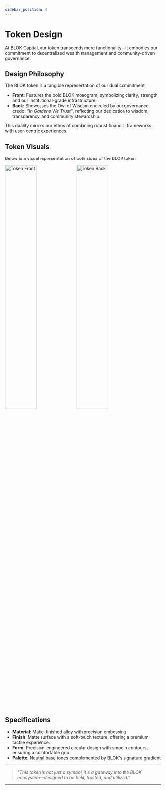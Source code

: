 ```yaml
---
sidebar_position: 4
---
```


# Token Design

At BLOK Capital, our token transcends mere functionality—it embodies our commitment to decentralized wealth management and community-driven governance.

## Design Philosophy

The BLOK token is a tangible representation of our dual commitment

- **Front**: Features the bold BLOK monogram, symbolizing clarity, strength, and our institutional-grade infrastructure.
- **Back**: Showcases the Owl of Wisdom encircled by our governance credo: *"In Gardens We Trust"*, reflecting our dedication to wisdom, transparency, and community stewardship.

This duality mirrors our ethos of combining robust financial frameworks with user-centric experiences.

## Token Visuals

Below is a visual representation of both sides of the BLOK token

<div style={{ display: 'flex', justifyContent: 'center', gap: '2%' }}>
  <img src="/img/token-front.png" alt="Token Front" width="45%" />
  <img src="/img/token-back.png" alt="Token Back" width="45%" />
</div>

## Specifications

- **Material**: Matte-finished alloy with precision embossing
- **Finish**: Matte surface with a soft-touch texture, offering a premium tactile experience.
- **Form**: Precision-engineered circular design with smooth contours, ensuring a comfortable grip.
- **Palette**: Neutral base tones complemented by BLOK's signature gradient

---

> *"This token is not just a symbol; it's a gateway into the BLOK ecosystem—designed to be held, trusted, and utilized."*

---

